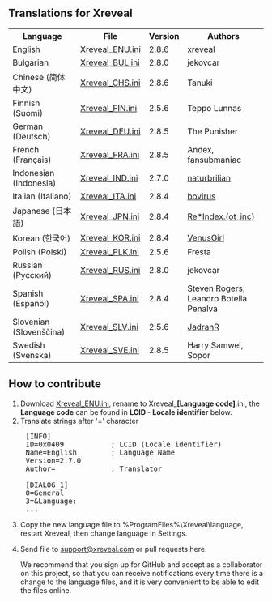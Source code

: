 ## Translations for Xreveal
<table>
    <tr><th>Language</th><th>File</th><th>Version</th><th>Authors</th></tr>
    <tr><td>English                 </td><td><a href="Xreveal_ENU.ini">Xreveal_ENU.ini</a></td><td>2.8.6</td><td>xreveal</td></tr>
    <tr><td>Bulgarian               </td><td><a href="Xreveal_BUL.ini">Xreveal_BUL.ini</a></td><td>2.8.0</td><td>jekovcar</td></tr>
    <tr><td>Chinese (简体中文)      </td><td><a href="Xreveal_CHS.ini">Xreveal_CHS.ini</a></td><td>2.8.6</td><td>Tanuki</td></tr>
    <tr><td>Finnish (Suomi)         </td><td><a href="Xreveal_FIN.ini">Xreveal_FIN.ini</a></td><td>2.5.6</td><td>Teppo Lunnas</td></tr>
    <tr><td>German (Deutsch)        </td><td><a href="Xreveal_DEU.ini">Xreveal_DEU.ini</a></td><td>2.8.5</td><td>The Punisher</td></tr>
    <tr><td>French (Français)       </td><td><a href="Xreveal_FRA.ini">Xreveal_FRA.ini</a></td><td>2.8.5</td><td>Andex, fansubmaniac</td></tr>
    <tr><td>Indonesian (Indonesia)  </td><td><a href="Xreveal_IND.ini">Xreveal_IND.ini</a></td><td>2.7.0</td><td><a href="https://github.com/naturbrilian">naturbrilian</a></td></tr>
    <tr><td>Italian (Italiano)      </td><td><a href="Xreveal_ITA.ini">Xreveal_ITA.ini</a></td><td>2.8.4</td><td><a href="https://github.com/bovirus">bovirus</a></td></tr>
    <tr><td>Japanese (日本語)        </td><td><a href="Xreveal_JPN.ini">Xreveal_JPN.ini</a></td><td>2.8.4</td><td><a href="https://github.com/reindex-ot">Re*Index.(ot_inc)</a></td></tr>
    <tr><td>Korean (한국어)            </td><td><a href="Xreveal_KOR.ini">Xreveal_KOR.ini</a></td><td>2.8.4</td><td><a href="https://github.com/VenusGirl">VenusGirl</a></td></tr>
    <tr><td>Polish (Polski)         </td><td><a href="Xreveal_PLK.ini">Xreveal_PLK.ini</a></td><td>2.5.6</td><td>Fresta</td></tr>
    <tr><td>Russian (Русский)       </td><td><a href="Xreveal_RUS.ini">Xreveal_RUS.ini</a></td><td>2.8.0</td><td>jekovcar</td></tr>
    <tr><td>Spanish (Español)       </td><td><a href="Xreveal_SPA.ini">Xreveal_SPA.ini</a></td><td>2.8.4</td><td>Steven Rogers, Leandro Botella Penalva</td></tr>
    <tr><td>Slovenian (Slovenščina) </td><td><a href="Xreveal_SLV.ini">Xreveal_SLV.ini</a></td><td>2.5.6</td><td><a href="https://github.com/JadranR">JadranR</a></td></tr>
    <tr><td>Swedish (Svenska)       </td><td><a href="Xreveal_SVE.ini">Xreveal_SVE.ini</a></td><td>2.8.5</td><td>Harry Samwel, Sopor</td></tr>
</table>

## How to contribute
1. Download <a href="https://raw.githubusercontent.com/xreveal/xreveal-translations/refs/heads/main/Xreveal_ENU.ini">Xreveal_ENU.ini</a>, rename to Xreveal_**[Language code]**.ini, the **Language code** can be found in **LCID - Locale identifier** below.
2. Translate strings after '=' character
<pre>    [INFO]
    ID=0x0409           ; LCID (Locale identifier)
    Name=English        ; Language Name
    Version=2.7.0
    Author=             ; Translator

    [DIALOG_1]
    0=General
    3=&Language:
    ...</pre>
3. Copy the new language file to %ProgramFiles%\Xreveal\language\, restart Xreveal, then change language in Settings.
4. Send file to <a herf="mailto:support@xreveal.com">support@xreveal.com</a> or pull requests here.

   We recommend that you sign up for GitHub and accept as a collaborator on this project, so that you can receive notifications every time there is a change to the language files, and it is very convenient to be able to edit the files online.

